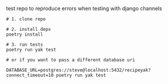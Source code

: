 test repo to reproduce errors when testing with django channels


```
# 1. clone repo

# 2. install deps
poetry install

# 3. run tests
poetry run yak test

# or if you want to pass a different database uri

DATABASE_URL=postgres://steve@localhost:5432/recipeyak?connect_timeout=10 poetry run yak test
```
